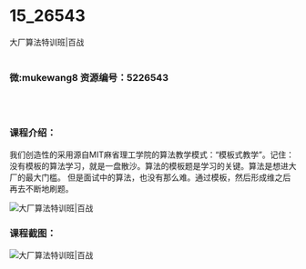 # 15_26543
大厂算法特训班|百战
<br/></br>
<h3>微:mukewang8 资源编号：5226543</h3>
<br/></br>
<h3>课程介绍：</h3>
<p>我们创造性的采用源自MIT麻省理工学院的算法教学模式：“模板式教学”。记住：没有模板的算法学习，就是一盘散沙。算法的模板题是学习的关键。算法是想进大厂的最大门槛。 但是面试中的算法，也没有那么难。通过模板，然后形成维之后再去不断地刷题。</p>
<p><img src="https://www.ko996.com/wp-content/uploads/img/2022/09/1-91-300x115.png" alt="大厂算法特训班|百战"></p>
<div class="info-desc">
<h3>课程截图：</h3>
<p><img src="https://www.ko996.com/wp-content/uploads/img/2022/09/2-103.png" alt="大厂算法特训班|百战"></p>


			
</div>
